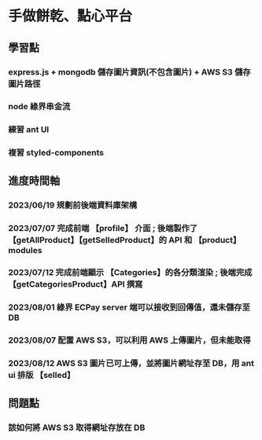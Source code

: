 # 手做餅乾、點心平台

## 學習點

### express.js + mongodb 儲存圖片資訊(不包含圖片) + AWS S3 儲存圖片路徑

### node 綠界串金流

### 練習 ant UI

### 複習 styled-components

## 進度時間軸

### 2023/06/19 規劃前後端資料庫架構

### 2023/07/07 完成前端 【profile】 介面 ; 後端製作了【getAllProduct】【getSelledProduct】的 API 和 【product】modules

### 2023/07/12 完成前端顯示 【Categories】的各分類渲染 ; 後端完成【getCategoriesProduct】API 撰寫

### 2023/08/01 綠界 ECPay server 端可以接收到回傳值，還未儲存至 DB

### 2023/08/07 配置 AWS S3，可以利用 AWS 上傳圖片，但未能取得

### 2023/08/12 AWS S3 圖片已可上傳，並將圖片網址存至 DB，用 ant ui 排版 【selled】

## 問題點

### 該如何將 AWS S3 取得網址存放在 DB
